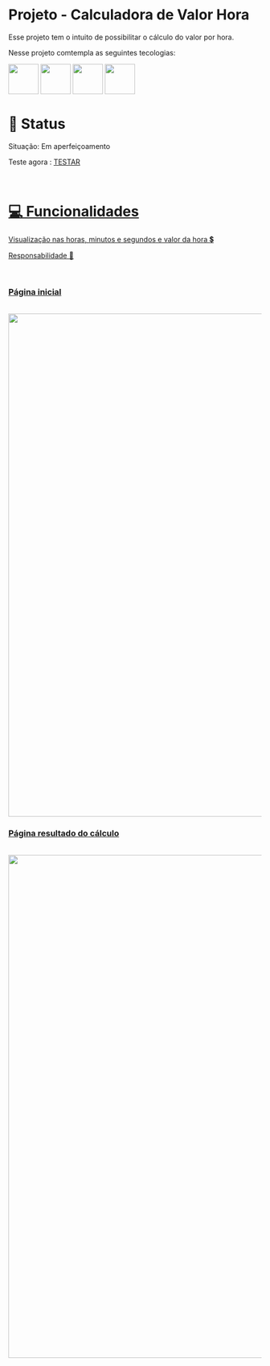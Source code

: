  <h1>Projeto - Calculadora de Valor Hora</h1>
  
  <p>
  Esse projeto tem o intuito de possibilitar o cálculo do valor por hora.  
  
  <br>  
  
  <p>
  Nesse projeto comtempla as seguintes tecologias:
  </p>
  
  <span>
    <img src="https://getbootstrap.com/docs/5.0/assets/brand/bootstrap-logo.svg" height="60">
    <img src="https://upload.wikimedia.org/wikipedia/commons/thumb/3/31/Webysther_20160423_-_Elephpant.svg/2560px-Webysther_20160423_-_Elephpant.svg.png" height="60">
    <img src="https://encrypted-tbn0.gstatic.com/images?q=tbn:ANd9GcQHbFyCIgAHrJAjB1IqhtfJbYgp0PgEVBumx2XhfvNh5srt0lMNgSLR1aS8MhlOpZBVrb0&usqp=CAU" height="60">
    <img src="https://cdn-icons-png.flaticon.com/512/732/732190.png" height="60">
  </span>
  
  <br>
  
  <h1> 📜 Status </h1>
  <p> Situação: Em aperfeiçoamento </p>
  <p>Teste agora : 
  <a href="https://horas.luan-eduardo-si.repl.co/index.html" target="_blank">
  TESTAR
  <p/>
  <br>
  
  <h1> 💻 Funcionalidades </h1>
  <p> Visualização nas horas, minutos e segundos e valor da hora 💲</p>
  <p> Responsabilidade 📲 </p>
  <br>
  
  <h3> Página inicial </h3>
  <br>
  <img src="https://img001.prntscr.com/file/img001/m5erurGcRIOxPLFlkymxjw.png" width="1000">
  <br>
  
  <h3> Página resultado do cálculo </h3>
  <br>
  <img src="https://img001.prntscr.com/file/img001/KkNi1oxnTSylq-DYwn1Xxw.png" width="1000">
  <br>
  

